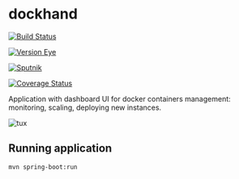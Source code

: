 # dockhand

[![Build Status](https://travis-ci.org/nikom1337/dockhand.svg?branch=master)](https://travis-ci.org/nikom1337/dockhand)

[![Version Eye](https://www.versioneye.com/user/projects/57ce8777a645d500503a4190/badge.svg)](https://www.versioneye.com/user/projects/57ce8777a645d500503a4190)

[![Sputnik](https://sputnik.ci/conf/badge)](https://sputnik.ci/app#/builds/nikom1337/dockhand)

 [![Coverage Status](https://coveralls.io/repos/nikom1337/dockhand/badge.svg?branch=master&service=github)](https://coveralls.io/github/nikom1337/dockhand?branch=master)


Application with dashboard UI for docker containers management: monitoring, scaling, deploying new instances.

![tux](http://shalena.net.ua/wp-content/uploads/2008/08/kami23-working-tux-12292.png)

## Running application

    mvn spring-boot:run
